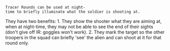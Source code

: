 `Tracer Rounds can be used at night-time to briefly illuminate what the soldier is shooting at.`

They have two benefits: 1. They show the shooter what they are aiming
at, when at night-time, they may not be able to see the end of their
sights (don't give off IR: goggles won't work). 2. They mark the target
so the other troopers in the squad can briefly 'see' the alien and can
shoot at it for that round only.